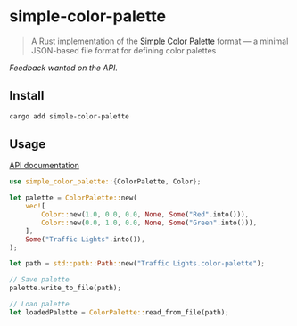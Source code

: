 # simple-color-palette

> A Rust implementation of the [Simple Color Palette](https://simplecolorpalette.com) format — a minimal JSON-based file format for defining color palettes

*Feedback wanted on the API.*

## Install

```sh
cargo add simple-color-palette
```

## Usage

[API documentation](https://docs.rs/simple-color-palette)

```rust
use simple_color_palette::{ColorPalette, Color};

let palette = ColorPalette::new(
	vec![
		Color::new(1.0, 0.0, 0.0, None, Some("Red".into())),
		Color::new(0.0, 1.0, 0.0, None, Some("Green".into())),
	],
	Some("Traffic Lights".into()),
);

let path = std::path::Path::new("Traffic Lights.color-palette");

// Save palette
palette.write_to_file(path);

// Load palette
let loadedPalette = ColorPalette::read_from_file(path);
```
